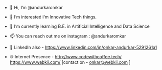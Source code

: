 - 👋 Hi, I’m @andurkaromkar
- 👀 I’m interested i'm Innovative Tech things.
- 🌱 I’m currently learning B.E. in Artificial Intelligence and Data Science

- 📫 You can reach out me on instagram : @andurkaromkar

- 🤝 LinkedIn also - https://www.linkedin.com/in/onkar-andurkar-5291261a1
- 🌐 Internet Presence - 
     http://www.codewithcoffee.tech/
     https://www.webkii.com/
     [contact on - onkar@webkii.com ]
     
